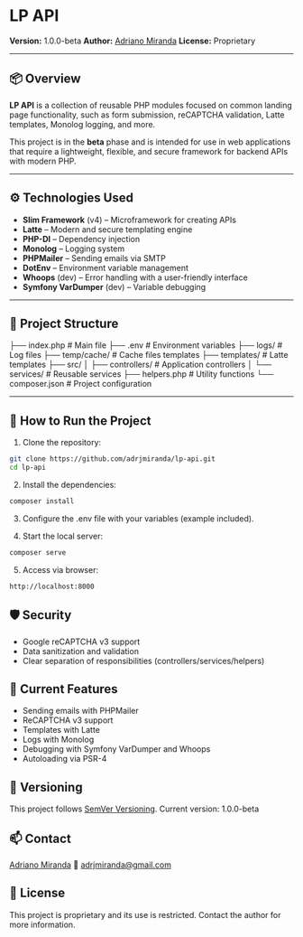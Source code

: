 # LP API

**Version:** 1.0.0-beta
**Author:** [Adriano Miranda](https://github.com/adrjmiranda)
**License:** Proprietary

---

## 📦 Overview

**LP API** is a collection of reusable PHP modules focused on common landing page functionality, such as form submission, reCAPTCHA validation, Latte templates, Monolog logging, and more.

This project is in the **beta** phase and is intended for use in web applications that require a lightweight, flexible, and secure framework for backend APIs with modern PHP.

---

## ⚙️ Technologies Used

- **Slim Framework** (v4) – Microframework for creating APIs
- **Latte** – Modern and secure templating engine
- **PHP-DI** – Dependency injection
- **Monolog** – Logging system
- **PHPMailer** – Sending emails via SMTP
- **DotEnv** – Environment variable management
- **Whoops** (dev) – Error handling with a user-friendly interface
- **Symfony VarDumper** (dev) – Variable debugging

---

## 📁 Project Structure

├── index.php # Main file
├── .env # Environment variables
├── logs/ # Log files
├── temp/cache/ # Cache files templates
├── templates/ # Latte templates
├── src/
│ ├── controllers/ # Application controllers
│ └── services/ # Reusable services
├── helpers.php # Utility functions
└── composer.json # Project configuration

---

## 🚀 How to Run the Project

1. Clone the repository:

```bash
git clone https://github.com/adrjmiranda/lp-api.git
cd lp-api
```

2. Install the dependencies:

```bash
composer install
```

3. Configure the .env file with your variables (example included).

4. Start the local server:

```bash
composer serve
```

5. Access via browser:

```
http://localhost:8000
```

## 🛡️ Security

- Google reCAPTCHA v3 support
- Data sanitization and validation
- Clear separation of responsibilities (controllers/services/helpers)

## 📮 Current Features

- Sending emails with PHPMailer
- ReCAPTCHA v3 support
- Templates with Latte
- Logs with Monolog
- Debugging with Symfony VarDumper and Whoops
- Autoloading via PSR-4

## 🔖 Versioning

This project follows [SemVer Versioning](https://semver.org/).
Current version: 1.0.0-beta

## 📫 Contact

[Adriano Miranda](https://github.com/adrjmiranda)
📧 adrjmiranda@gmail.com

## 📝 License

This project is proprietary and its use is restricted. Contact the author for more information.
